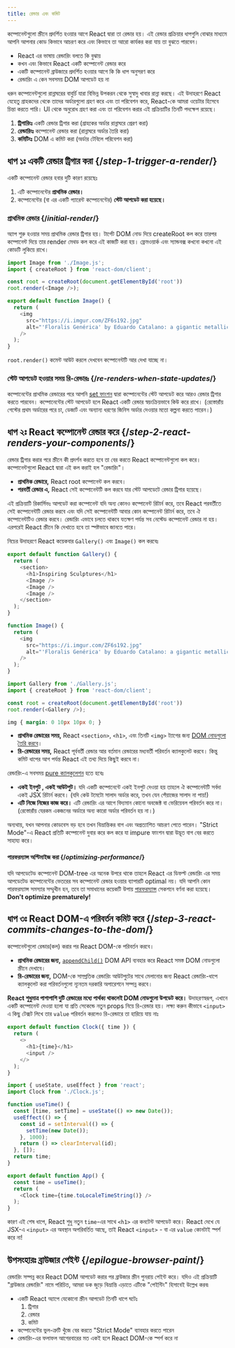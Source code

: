 ```yaml
---
title: রেন্ডার এবং কমিট
---
```


<Intro>

কম্পোনেন্টগুলো স্ক্রীনে প্রদর্শিত হওয়ার আগে React দ্বারা তা রেন্ডার হয়। এই রেন্ডার প্রক্রিয়ার ধাপগুলি বোঝার মাধ্যমে আপনি আপনার কোড কিভাবে আচরণ করে এবং কিভাবে তা আরো কার্যকর করা যায় তা বুঝতে পারবেন।

</Intro>

<YouWillLearn>

* React এর ভাষায় রেন্ডারিং বলতে কি বুঝায়
* কখন এবং কিভাবে React একটি কম্পোনেন্ট রেন্ডার করে
* একটি কম্পোনেন্ট ব্রাউজারে প্রদর্শিত হওয়ার আগে কি কি ধাপ অনুসরণ করে
* রেন্ডারিং এ কেন সবসময় DOM আপডেট হয় না

</YouWillLearn>

ধরুন কম্পোনেন্টগুলো রান্নাঘরের বাবুর্চি যারা বিভিন্ন উপকরন থেকে সুস্বাদু খাবার রান্না করছে। এই উদাহরণে React যেহেতু গ্রাহকদের থেকে তাদের অর্ডারগুলো গ্রহণ করে এবং তা পরিবেশন করে, React-কে আমরা ওয়েটার হিসেবে চিন্তা করতে পারি। UI থেকে অনুরোধ গ্রহণ করা এবং তা পরিবেশন করার এই প্রক্রিয়াটির তিনটি পদক্ষেপ রয়েছে।

1. **ট্রিগারিংঃ** একটি রেন্ডার ট্রিগার করা (গ্রাহকের অর্ডার রান্নাঘরে প্রেরণ করা)
2. **রেন্ডারিংঃ** কম্পোনেন্ট রেন্ডার করা (রান্নাঘরে অর্ডার তৈরি করা)
3. **কমিটিংঃ** DOM এ কমিট করা (অর্ডার টেবিলে পরিবেশন করা)

<IllustrationBlock sequential>
  <Illustration caption="Trigger" alt="React as a server in a restaurant, fetching orders from the users and delivering them to the Component Kitchen." src="/images/docs/illustrations/i_render-and-commit1.png" />
  <Illustration caption="Render" alt="The Card Chef gives React a fresh Card component." src="/images/docs/illustrations/i_render-and-commit2.png" />
  <Illustration caption="Commit" alt="React delivers the Card to the user at their table." src="/images/docs/illustrations/i_render-and-commit3.png" />
</IllustrationBlock>

## ধাপ ১ঃ একটি রেন্ডার ট্রিগার করা {/*step-1-trigger-a-render*/}

একটি কম্পোনেন্ট রেন্ডার হবার দুটি কারণ রয়েছেঃ

1. এটি কম্পোনেন্টের **প্রাথমিক রেন্ডার।**
2. কম্পোনেন্টের (বা এর একটি প্যারেন্ট কম্পোনেন্টের) **স্টেট আপডেট করা হয়েছে।**

### প্রাথমিক রেন্ডার {/*initial-render*/}

অ্যাপ শুরু হওয়ার সময় প্রাথমিক রেন্ডার ট্রিগার হয়। টার্গেট DOM নোড দিয়ে createRoot কল করে তারপর কম্পোনেন্ট দিয়ে তার render মেথড কল করে এই কাজটি করা হয়। ফ্রেমওয়ার্ক এবং স্যান্ডবক্স কখনো কখনো এই কোডটি লুকিয়ে রাখে।

<Sandpack>

```js src/index.js active
import Image from './Image.js';
import { createRoot } from 'react-dom/client';

const root = createRoot(document.getElementById('root'))
root.render(<Image />);
```

```js src/Image.js
export default function Image() {
  return (
    <img
      src="https://i.imgur.com/ZF6s192.jpg"
      alt="'Floralis Genérica' by Eduardo Catalano: a gigantic metallic flower sculpture with reflective petals"
    />
  );
}
```

</Sandpack>

`root.render()` কমেন্ট আউট করলে দেখবেন কম্পোনেন্টটি আর দেখা যাচ্ছে না।

### স্টেট আপডেট হওয়ার সময় রি-রেন্ডারঃ {/*re-renders-when-state-updates*/}

কম্পোনেন্টের প্রাথমিক রেন্ডারের পরে আপনি [set ফাংশন](/reference/react/useState#setstate) দ্বারা কম্পোনেন্টের স্টেট আপডেট করে আরও রেন্ডার ট্রিগার করতে পারবেন। কম্পোনেন্টের স্টেট আপডেট হলে React একটি রেন্ডার স্বয়ংক্রিয়ভাবে কিউ করে রাখে। (রেস্তোরাঁয় গেস্টের প্রথম অর্ডারের পরে চা, ডেজার্ট এবং অন্যান্য ধরণের জিনিস অর্ডার দেওয়ার মতো কল্পনা করতে পারেন।)

<IllustrationBlock sequential>
  <Illustration caption="State update..." alt="React as a server in a restaurant, serving a Card UI to the user, represented as a patron with a cursor for their head. The patron expresses they want a pink card, not a black one!" src="/images/docs/illustrations/i_rerender1.png" />
  <Illustration caption="...triggers..." alt="React returns to the Component Kitchen and tells the Card Chef they need a pink Card." src="/images/docs/illustrations/i_rerender2.png" />
  <Illustration caption="...render!" alt="The Card Chef gives React the pink Card." src="/images/docs/illustrations/i_rerender3.png" />
</IllustrationBlock>

## ধাপ ২ঃ React কম্পোনেন্ট রেন্ডার করে {/*step-2-react-renders-your-components*/}

রেন্ডার ট্রিগার করার পরে স্ক্রীনে কী প্রদর্শন করতে হবে তা বের করতে React কম্পোনেন্টগুলো কল করে। কম্পোনেন্টগুলো React দ্বারা এই কল করাই হল "রেন্ডারিং"।

* **প্রাথমিক রেন্ডারে,** React root কম্পোনেন্ট কল করবে।
* **পরবর্তী রেন্ডার এ,** React সেই কম্পোনেন্টটি কল করবে যার স্টেট আপডেটে রেন্ডার ট্রিগার হয়েছে।

এই প্রক্রিয়াটি রিকার্সিভঃ আপডেট করা কম্পোনেন্ট যদি অন্য কোনও কম্পোনেন্ট রিটার্ন করে, তবে React পরবর্তীতে সেই কম্পোনেন্টটি রেন্ডার করবে এবং যদি সেই কম্পোনেন্টটি আবার কোন কম্পোনেন্ট রিটার্ন করে, তবে ঐ কম্পোনেন্টটিও রেন্ডার করবে। রেন্ডারিং এভাবে চলতে থাকবে যতক্ষণ পর্যন্ত সব নেস্টেড কম্পোনেন্ট রেন্ডার না হয়। এরপরেই React স্ক্রীনে কি দেখাতে হবে তা স্পষ্টভাবে জানতে পারে।

নিচের উদাহরণে React কয়েকবার `Gallery()` এবং `Image()` কল করবেঃ

<Sandpack>

```js src/Gallery.js active
export default function Gallery() {
  return (
    <section>
      <h1>Inspiring Sculptures</h1>
      <Image />
      <Image />
      <Image />
    </section>
  );
}

function Image() {
  return (
    <img
      src="https://i.imgur.com/ZF6s192.jpg"
      alt="'Floralis Genérica' by Eduardo Catalano: a gigantic metallic flower sculpture with reflective petals"
    />
  );
}
```

```js src/index.js
import Gallery from './Gallery.js';
import { createRoot } from 'react-dom/client';

const root = createRoot(document.getElementById('root'))
root.render(<Gallery />);
```

```css
img { margin: 0 10px 10px 0; }
```

</Sandpack>

* **প্রাথমিক রেন্ডারের সময়,** React `<section>`, `<h1>`, এবং তিনটি `<img>` ট্যাগের জন্য [DOM নোডগুলো তৈরি করবে](https://developer.mozilla.org/docs/Web/API/Document/createElement)। 
* **রি-রেন্ডারের সময়,** React পূর্ববর্তী রেন্ডার আর বর্তমান রেন্ডারের মধ্যবর্তী পরিবর্তন ক্যালকুলেট করবে। কিন্তু কমিট ধাপের আগ পর্যন্ত React এই তথ্য দিয়ে কিছুই করবে না।

<Pitfall>

রেন্ডারিং-এ সবসময় [pure ক্যালকুলেশন](/learn/keeping-components-pure) হতে হবেঃ

* **একই ইনপুট , একই আউটপুট।** যদি একটি কম্পোনেন্টে একই ইনপুট দেওয়া হয় তাহলে ঐ কম্পোনেন্টটি সর্বদা একই JSX রিটার্ন করবে। (যদি কেউ টমেটো সালাদ অর্ডার করে, তখন যেন পেঁয়াজের সালাদ না পায়!)
* **এটি নিজে নিজের কাজ করে।** এটি রেন্ডারিং এর আগে বিদ্যমান কোনো অবজেক্ট বা ভেরিয়েবল পরিবর্তন করে না। (রেস্তোরাঁয় যেরকম একজনের অর্ডারে অন্য কারো অর্ডার পরিবর্তন হয় না।)

অন্যথায়, যখন আপনার কোডবেস বড় হবে তখন বিভ্রান্তিকর বাগ এবং অপ্রত্যাশিত আচরণ পেতে পারেন। "Strict Mode"-এ React প্রতিটি কম্পোনেন্ট দুবার করে কল করে যা impure ফাংশন দ্বারা উদ্ভূত বাগ বের করতে সাহায্য করে।

</Pitfall>

<DeepDive>

#### পারফরম্যান্স অপ্টিমাইজ করা {/*optimizing-performance*/}

যদি আপডেটেড কম্পোনেন্ট DOM-tree এর অনেক উপরে থাকে তাহলে React এর ডিফল্ট রেন্ডারিং এর সময় আপডেটেড কম্পোনেন্টের ভেতরের সব কম্পোনেন্ট রেন্ডার হওয়ার ব্যাপারটি optimal নয়। যদি আপনি কোন পারফরম্যান্স সমস্যার সম্মুখীন হন, তবে তা সমাধানের কয়েকটি উপায় [পারফরম্যান্স](https://reactjs.org/docs/optimizing-performance.html) সেকশনে বর্ণনা করা হয়েছে। **Don't optimize prematurely!**

</DeepDive>

## ধাপ ৩ঃ React DOM-এ পরিবর্তন কমিট করে {/*step-3-react-commits-changes-to-the-dom*/}

কম্পোনেন্টগুলো রেন্ডার(কল) করার পর React DOM-কে পরিবর্তন করবে।

* **প্রাথমিক রেন্ডারের জন্য,** [`appendChild()`](https://developer.mozilla.org/docs/Web/API/Node/appendChild) DOM API ব্যবহার করে React সমস্ত DOM নোডগুলো স্ক্রীনে দেখাবে। 
* **রি-রেন্ডারের জন্য,** DOM-কে সাম্প্রতিক রেন্ডারিং আউটপুটের সাথে মেলানোর জন্য React রেন্ডারিং-ধাপে ক্যালকুলেট করা পরিবর্তনগুলো ন্যূনতম দরকারি অপারেশনে সম্পন্ন করবে।

**React শুধুমাত্র পাশাপাশি দুটি রেন্ডারের মধ্যে পার্থক্য থাকলেই DOM নোডগুলো উপডেট করে।** উদাহরণস্বরূপ, এখানে একটি কম্পোনেন্ট দেওয়া হলো যা প্রতি সেকেন্ডে নতুন props নিয়ে রি-রেন্ডার হয়। লক্ষ্য করুন কীভাবে `<input>` এ কিছু টেক্সট লিখে তার `value` পরিবর্তন করলেও রি-রেন্ডারে তা হারিয়ে যায় নাঃ

<Sandpack>

```js src/Clock.js active
export default function Clock({ time }) {
  return (
    <>
      <h1>{time}</h1>
      <input />
    </>
  );
}
```

```js src/App.js hidden
import { useState, useEffect } from 'react';
import Clock from './Clock.js';

function useTime() {
  const [time, setTime] = useState(() => new Date());
  useEffect(() => {
    const id = setInterval(() => {
      setTime(new Date());
    }, 1000);
    return () => clearInterval(id);
  }, []);
  return time;
}

export default function App() {
  const time = useTime();
  return (
    <Clock time={time.toLocaleTimeString()} />
  );
}
```

</Sandpack>

কারণ এই শেষ ধাপে, React শুধু নতুন `time`-এর সাথে `<h1>` এর কনটেন্ট আপডেট করে। React দেখে যে  JSX-এ `<input>` এর অবস্থান অপরিবর্তিত আছে, তাই React `<input>` - বা এর `value` কোনটাই স্পর্শ করে না!
## উপসংহারঃ ব্রাউজার পেইন্ট {/*epilogue-browser-paint*/}

রেন্ডারিং সম্পন্ন করে React DOM আপডেট করার পর ব্রাউজার স্ক্রীন পুনরায় পেইন্ট করে। যদিও এই প্রক্রিয়াটি "ব্রাউজার রেন্ডারিং" নামে পরিচিত, আমরা ডক জুড়ে বিভ্রান্তি এড়াতে এটিকে "পেইন্টিং" হিসাবেই উল্লেখ করব৷

<Illustration alt="A browser painting 'still life with card element'." src="/images/docs/illustrations/i_browser-paint.png" />

<Recap>

* একটি React অ্যাপে যেকোনো স্ক্রীন আপডেট তিনটি ধাপে ঘটেঃ
  1. ট্রিগার
  2. রেন্ডার
  3. কমিট
* কম্পোনেন্টের ভুল-ত্রুটি খুঁজে বের করতে "Strict Mode" ব্যাবহার করতে পারেন
* রেন্ডারিং-এর ফলাফল আগেরবারের মত একই হলে React DOM-কে স্পর্শ করে না

</Recap>

